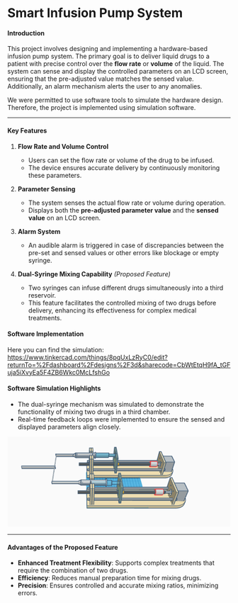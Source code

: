 
# **Smart Infusion Pump System**


#### **Introduction**  
This project involves designing and implementing a hardware-based infusion pump system. The primary goal is to deliver liquid drugs to a patient with precise control over the **flow rate** or **volume** of the liquid. The system can sense and display the controlled parameters on an LCD screen, ensuring that the pre-adjusted value matches the sensed value. Additionally, an alarm mechanism alerts the user to any anomalies.  

We were permitted to use software tools to simulate the hardware design. Therefore, the project is implemented using simulation software.

---

#### **Key Features**  

1. **Flow Rate and Volume Control**  
   - Users can set the flow rate or volume of the drug to be infused.  
   - The device ensures accurate delivery by continuously monitoring these parameters.  

2. **Parameter Sensing**  
   - The system senses the actual flow rate or volume during operation.  
   - Displays both the **pre-adjusted parameter value** and the **sensed value** on an LCD screen.  

3. **Alarm System**  
   - An audible alarm is triggered in case of discrepancies between the pre-set and sensed values or other errors like blockage or empty syringe.  

4. **Dual-Syringe Mixing Capability** *(Proposed Feature)*  
   - Two syringes can infuse different drugs simultaneously into a third reservoir.  
   - This feature facilitates the controlled mixing of two drugs before delivery, enhancing its effectiveness for complex medical treatments.  



#### **Software Implementation**  
Here you can find the simulation: https://www.tinkercad.com/things/8pqUxLzRyC0/edit?returnTo=%2Fdashboard%2Fdesigns%2F3d&sharecode=CbWtEtqH9fA_tGFuja5iXvyEa5F4ZB6Wkc0McLfshGo

#### **Software Simulation Highlights**  
- The dual-syringe mechanism was simulated to demonstrate the functionality of mixing two drugs in a third chamber.  
- Real-time feedback loops were implemented to ensure the sensed and displayed parameters align closely. 

![Simuation](Simulation.png)

---



#### **Advantages of the Proposed Feature**  
- **Enhanced Treatment Flexibility**: Supports complex treatments that require the combination of two drugs.  
- **Efficiency**: Reduces manual preparation time for mixing drugs.  
- **Precision**: Ensures controlled and accurate mixing ratios, minimizing errors.  

